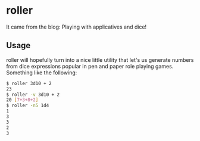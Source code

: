 # roller

It came from the blog: Playing with applicatives and dice!

## Usage

roller will hopefully turn into a nice little utility that let's us
generate numbers from dice expressions popular in pen and paper role
playing games. Something like the following:

```bash
$ roller 3d10 + 2
23
$ roller -v 3d10 + 2
20 [7+3+8+2]
$ roller -n5 1d4
1
3
3
2
3
```
